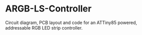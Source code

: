 # ARGB-LS-Controller
Circuit diagram, PCB layout and code for an ATTiny85 powered, addressable RGB LED strip controller.
